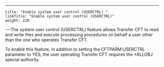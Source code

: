 ---
    title: "Enable system user control (USERCTRL) "
    linkTitle: "Enable system user control (USERCTRL)"
    weight: 220
---The system user control (USERCTRL) feature allows Transfer CFT to read and write files and execute processing procedures on behalf a user other than the one who operates Transfer CFT.

To enable this feature, in addition to setting the CFTPARM:USERCTRL parameter to YES, the user operating Transfer CFT requires the \*ALLOBJ special authority.
